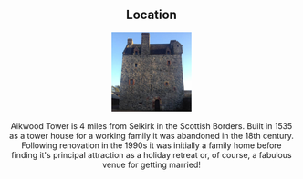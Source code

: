 <section id="location">
  <header>
    <h2 class="section-title">Location</h2>
    <figure class="avatar">
      <img src="images/content-aikwood-tower.jpg" width="140" height="140" alt=""/>
    </figure>
    <p>Aikwood Tower is 4 miles from Selkirk in the Scottish Borders. Built in 1535 as a tower house for a working family it was abandoned in the 18th century. Following renovation in the 1990s it was initially a family home before finding it's principal attraction as a holiday retreat or, of course, a fabulous venue for getting married!</p>
  </header>
</section>